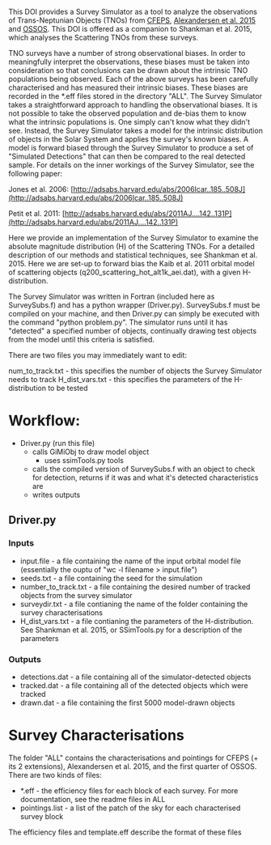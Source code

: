 This DOI provides a Survey Simulator as a tool to analyze the observations of Trans-Neptunian Objects (TNOs) from [CFEPS](http://adsabs.harvard.edu/abs/2011AJ....142..131P), [Alexandersen et al. 2015](http://arxiv.org/abs/1411.7953) and [OSSOS](http://www.ossos-survey.org/). This DOI is offered as a companion to Shankman et al. 2015, which analyses the Scattering TNOs from these surveys.

TNO surveys have a number of strong observational biases. In order to meaningfully interpret the observations, these biases must be taken into consideration so that conclusions can be drawn about the intrinsic TNO populations being observed. Each of the above surveys has been carefully characterised and has measured their intrinsic biases. These biases are recorded in the \*.eff files stored in the directory "ALL". The Survey Simulator takes a straightforward approach to handling the observational biases. It is not possible to take the observed population and de-bias them to know what the intrinsic populations is. One simply can't know what they didn't see. Instead, the Survey Simulator takes a model for the intrinsic distribution of objects in the Solar System and applies the survey's known biases. A model is forward biased through the Survey Simulator to produce a set of "Simulated Detections" that can then be compared to the real detected sample. For details on the inner workings of the Survey Simulator, see the following paper:

Jones et al. 2006: [http://adsabs.harvard.edu/abs/2006Icar..185..508J](http://adsabs.harvard.edu/abs/2006Icar..185..508J)

Petit et al. 2011: [http://adsabs.harvard.edu/abs/2011AJ....142..131P](http://adsabs.harvard.edu/abs/2011AJ....142..131P)

Here we provide an implementation of the Survey Simulator to examine the absolute magnitude distribution (H) of the Scattering TNOs. For a detailed description of our methods and statistical techniques, see Shankman et al. 2015. Here we are set-up to forward bias the Kaib et al. 2011 orbital model of scattering objects (q200_scattering_hot_alt1k_aei.dat), with a given H-distribution.

The Survey Simulator was written in Fortran (included here as SurveySubs.f) and has a python wrapper (Driver.py). SurveySubs.f must be compiled on your machine, and then Driver.py can simply be executed with the command "python problem.py". The simulator runs until it has "detected" a specified number of objects, continually drawing test objects from the model until this criteria is satisfied.

There are two files you may immediately want to edit:

num_to_track.txt - this specifies the number of objects the Survey Simulator needs to track
H_dist_vars.txt  - this specifies the parameters of the H-distribution to be tested


# Workflow:

* Driver.py (run this file)
  * calls GiMiObj to draw model object
    * uses ssimTools.py tools
  * calls the compiled version of SurveySubs.f with an object to check for detection, returns if it was and what it's detected characteristics are
  * writes outputs


## Driver.py
### Inputs
* input.file	       - a file containing the name of the input orbital model file (essentially the ouptu of "wc -l filename > input.file")
* seeds.txt    	       - a file containing the seed for the simulation
* number_to_track.txt   - a file containing the desired number of tracked objects from the survey simulator
* surveydir.txt 	       - a file contianing the name of the folder containing the survey characterisations 
* H_dist_vars.txt       - a file contianing the parameters of the H-distribution. See Shankman et al. 2015, or SSimTools.py for a description of the parameters

### Outputs
* detections.dat        - a file containing all of the simulator-detected objects
* tracked.dat	       - a file containing all of the detected objects which were tracked
* drawn.dat 	       - a file containing the first 5000 model-drawn objects





# Survey Characterisations

The folder "ALL" contains the characterisations and pointings for CFEPS (+ its 2 extensions), Alexandersen et al. 2015, and the first quarter of OSSOS.
There are two kinds of files:

* \*.eff   	  - the efficiency files for each block of each survey. For more documentation, see the readme files in ALL
* pointings.list   - a list of the patch of the sky for each characterised survey block 

The efficiency files and template.eff describe the format of these files